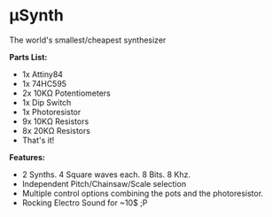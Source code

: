 µSynth
======

The world's smallest/cheapest synthesizer

**Parts List:**

- 1x Attiny84
- 1x 74HC595
- 2x 10KΩ Potentiometers
- 1x Dip Switch
- 1x Photoresistor
- 9x 10KΩ Resistors
- 8x 20KΩ Resistors
- That's it!

**Features:**

- 2 Synths. 4 Square waves each. 8 Bits. 8 Khz.
- Independent Pitch/Chainsaw/Scale selection
- Multiple control options combining the pots and the photoresistor.
- Rocking Electro Sound for ~10$ ;P
